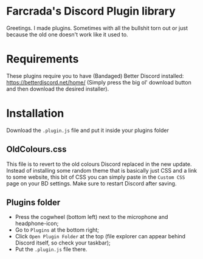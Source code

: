 # Farcrada's Discord Plugin library
Greetings. I made plugins. Sometimes with all the bullshit torn out or just because the old one doesn't work like it used to.

# Requirements
These plugins require you to have (Bandaged) Better Discord installed: https://betterdiscord.net/home/ (Simply press the big ol' download button and then download the desired installer).

# Installation
Download the `.plugin.js` file and put it inside your plugins folder

## OldColours.css
This file is to revert to the old colours Discord replaced in the new update. Instead of installing some random theme that is basically just CSS and a link to some website, this bit of CSS you can simply paste in the `Custom CSS` page on your BD settings. Make sure to restart Discord after saving.

## Plugins folder
- Press the cogwheel (bottom left) next to the microphone and headphone-icon;
- Go to `Plugins` at the bottom right;
- Click `Open Plugin Folder` at the top (file explorer can appear behind Discord itself, so check your taskbar);
- Put the `.plugin.js` file there.
